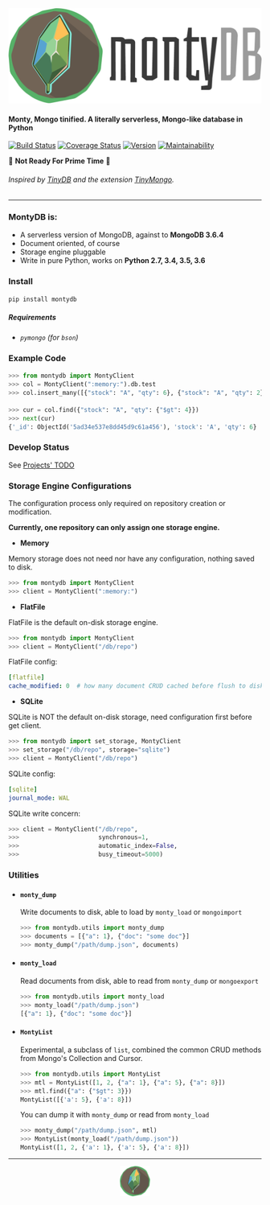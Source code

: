 
<img src="artwork/logo.png" alt="drawing" width="600"/>

#### Monty, Mongo tinified. A literally serverless, Mongo-like database in Python

[![Build Status](https://travis-ci.org/davidlatwe/MontyDB.svg?branch=master)](https://travis-ci.org/davidlatwe/MontyDB)
<a href='https://coveralls.io/github/davidlatwe/MontyDB?branch=master'><img src='https://coveralls.io/repos/github/davidlatwe/MontyDB/badge.svg?branch=master&kill_cache=1' alt='Coverage Status' /></a>
[![Version](http://img.shields.io/pypi/v/MontyDB.svg?style=flat)](https://pypi.python.org/pypi/MontyDB)
[![Maintainability](https://api.codeclimate.com/v1/badges/1adb14266d05ef3c9b17/maintainability)](https://codeclimate.com/github/davidlatwe/MontyDB/maintainability)

:construction: **Not Ready For Prime Time** :construction:

###### Inspired by [TinyDB](https://github.com/msiemens/tinydb) and the extension [TinyMongo](https://github.com/schapman1974/tinymongo).

---

### MontyDB is:
* A serverless version of MongoDB, against to **MongoDB 3.6.4**
* Document oriented, of course
* Storage engine pluggable
* Write in pure Python, works on **Python 2.7, 3.4, 3.5, 3.6**

### Install
`pip install montydb`

  ##### Requirements
  - *`pymongo` (for `bson`)*

### Example Code
```python
>>> from montydb import MontyClient
>>> col = MontyClient(":memory:").db.test
>>> col.insert_many([{"stock": "A", "qty": 6}, {"stock": "A", "qty": 2}])

>>> cur = col.find({"stock": "A", "qty": {"$gt": 4}})
>>> next(cur)
{'_id': ObjectId('5ad34e537e8dd45d9c61a456'), 'stock': 'A', 'qty': 6}
```

### Develop Status
See [Projects' TODO](https://github.com/davidlatwe/MontyDB/projects/1)

### Storage Engine Configurations

The configuration process only required on repository creation or modification.

**Currently, one repository can only assign one storage engine.**

  - **Memory**
  
  Memory storage does not need nor have any configuration, nothing saved to disk.
  
  ```python
  >>> from montydb import MontyClient
  >>> client = MontyClient(":memory:")
  ```

  - **FlatFile**
  
  FlatFile is the default on-disk storage engine.
  
  ```python
  >>> from montydb import MontyClient
  >>> client = MontyClient("/db/repo")
  ```

  FlatFile config:

  ```yaml
  [flatfile]
  cache_modified: 0  # how many document CRUD cached before flush to disk.
  ```

  - **SQLite**
  
  SQLite is NOT the default on-disk storage, need configuration first before get client.
  
  ```python
  >>> from montydb import set_storage, MontyClient
  >>> set_storage("/db/repo", storage="sqlite")
  >>> client = MontyClient("/db/repo")
  ```

  SQLite config:

  ```yaml
  [sqlite]
  journal_mode: WAL
  ```

  SQLite write concern:

  ```python
  >>> client = MontyClient("/db/repo",
  >>>                      synchronous=1,
  >>>                      automatic_index=False,
  >>>                      busy_timeout=5000)
  ```

### Utilities

* #### `monty_dump`

  Write documents to disk, able to load by `monty_load` or `mongoimport`
  ```python
  >>> from montydb.utils import monty_dump
  >>> documents = [{"a": 1}, {"doc": "some doc"}]
  >>> monty_dump("/path/dump.json", documents)
  ```

* ####  `monty_load`

  Read documents from disk, able to read from `monty_dump` or `mongoexport`
  ```python
  >>> from montydb.utils import monty_load
  >>> monty_load("/path/dump.json")
  [{"a": 1}, {"doc": "some doc"}]
  ```

* ####  `MontyList`

  Experimental, a subclass of `list`, combined the common CRUD methods from Mongo's Collection and Cursor.

  ```python
  >>> from montydb.utils import MontyList
  >>> mtl = MontyList([1, 2, {"a": 1}, {"a": 5}, {"a": 8}])
  >>> mtl.find({"a": {"$gt": 3}})
  MontyList([{'a': 5}, {'a': 8}])
  ```
  You can dump it with `monty_dump` or read from `monty_load`
  ```python
  >>> monty_dump("/path/dump.json", mtl)
  >>> MontyList(monty_load("/path/dump.json"))
  MontyList([1, 2, {'a': 1}, {'a': 5}, {'a': 8}])
  ```

---

<p align="center">
  <img src="artwork/icon.png" alt="drawing" width="60"/>
</p>
